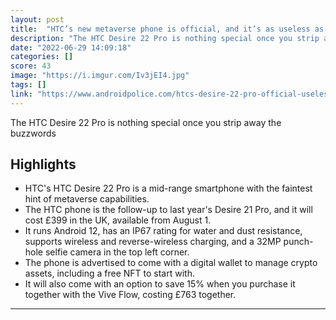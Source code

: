 ```yaml
---
layout: post
title:  "HTC’s new metaverse phone is official, and it’s as useless as you thought it would be"
description: "The HTC Desire 22 Pro is nothing special once you strip away the buzzwords"
date: "2022-06-29 14:09:18"
categories: []
score: 43
image: "https://i.imgur.com/Iv3jEI4.jpg"
tags: []
link: "https://www.androidpolice.com/htcs-desire-22-pro-official-useless"
---
```


The HTC Desire 22 Pro is nothing special once you strip away the buzzwords

## Highlights

- HTC's HTC Desire 22 Pro is a mid-range smartphone with the faintest hint of metaverse capabilities.
- The HTC phone is the follow-up to last year's Desire 21 Pro, and it will cost £399 in the UK, available from August 1.
- It runs Android 12, has an IP67 rating for water and dust resistance, supports wireless and reverse-wireless charging, and a 32MP punch-hole selfie camera in the top left corner.
- The phone is advertised to come with a digital wallet to manage crypto assets, including a free NFT to start with.
- It will also come with an option to save 15% when you purchase it together with the Vive Flow, costing £763 together.

---
